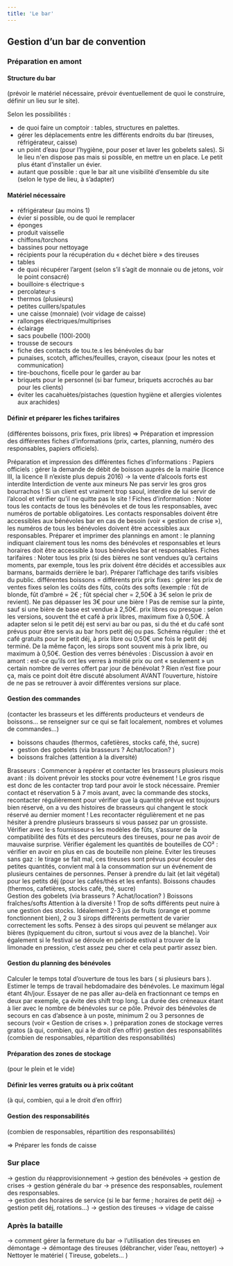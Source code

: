 ```yaml
---
title: 'Le bar'
---
```


## Gestion d’un bar de convention

### Préparation en amont

#### Structure du bar
(prévoir le matériel nécessaire, prévoir éventuellement de quoi le construire, définir un lieu sur le site). 

Selon les possibilités : 
- de quoi faire un comptoir : tables, structures en palettes. 
- gérer les déplacements entre les différents endroits du bar (tireuses, réfrigérateur, caisse)
- un point d’eau (pour l’hygiène, pour poser et laver les gobelets sales). Si le lieu n'en dispose pas mais si possible, en mettre un en place. Le petit plus étant d'installer un évier. 
- autant que possible : que le bar ait une visibilité d’ensemble du site (selon le type de lieu, à s’adapter)

#### Matériel nécessaire
- réfrigérateur (au moins 1)
- évier si possible, ou de quoi le remplacer
- éponges
- produit vaisselle
- chiffons/torchons
- bassines pour nettoyage
- récipients pour la récupération du « déchet bière » des tireuses
- tables
- de quoi récupérer l’argent (selon s’il s’agit de monnaie ou de jetons, voir le point consacré)
- bouilloire⋅s électrique⋅s
- percolateur⋅s
- thermos (plusieurs)
- petites cuillers/spatules
- une caisse (monnaie) (voir vidage de caisse)
- rallonges électriques/multiprises
- éclairage
- sacs poubelle (100l-200l)
- trousse de secours
- fiche des contacts de tou.te.s les bénévoles du bar
- punaises, scotch, affiches/feuilles, crayon, ciseaux (pour les notes et communication)
- tire-bouchons, ficelle pour le garder au bar
- briquets pour le personnel (si bar fumeur, briquets accrochés au bar pour les clients)
- éviter les cacahuètes/pistaches (question hygiène et allergies violentes aux arachides)

#### Définir et préparer les fiches tarifaires
(différentes boissons, prix fixes, prix libres)
=> Préparation et impression des différentes fiches d’informations (prix, cartes, planning, numéro des responsables, papiers officiels).

Préparation et impression des différentes fiches d’informations :
Papiers officiels :
gérer la demande de débit de boisson auprès de la mairie (licence III, la licence II n’existe plus depuis 2016) → la vente d’alcools forts est interdite
Interdiction de vente aux mineurs
Ne pas servir les gros gros bourrachos ! Si un client est vraiment trop saoul, interdire de lui servir de l’alcool et vérifier qu’il ne quitte pas le site !
Fiches d’information :
Noter tous les contacts de tous les bénévoles et de tous les responsables, avec numéros de portable obligatoires. Les contacts responsables doivent être accessibles aux bénévoles bar en cas de besoin (voir « gestion de crise »), les numéros de tous les bénévoles doivent être accessibles aux responsables. 
Préparer et imprimer des plannings en amont : le planning indiquant clairement tous les noms des bénévoles et responsables et leurs horaires doit être accessible à tous bénévoles bar et responsables. 
Fiches tarifaires :
Noter tous les prix (si des bières ne sont vendues qu’à certains moments, par exemple, tous les prix doivent être décidés et accessibles aux barmans, barmaids derrière le bar). Préparer l’affichage des tarifs visibles du public.
différentes boissons = différents prix
prix fixes : gérer les prix de ventes fixes selon les coûts des fûts, coûts des softs (exemple : fût de blonde, fût d’ambré = 2€ ; fût spécial cher = 2,50€ à 3€ selon le prix de revient). Ne pas dépasser les 3€ pour une bière ! Pas de remise sur la pinte, sauf si une bière de base est vendue à 2,50€. 
prix libres ou presque : 
selon les versions, souvent thé et café à prix libres, maximum fixe à 0,50€. À adapter selon si le petit déj est servi au bar ou pas, si du thé et du café sont prévus pour être servis au bar hors petit déj ou pas. Schéma régulier : thé et café gratuits pour le petit déj, à prix libre ou 0,50€ une fois le petit déj terminé.
De la même façon, les sirops sont souvent mis à prix libre, ou maximum à 0,50€.
Gestion des verres bénévoles :
Discussion à avoir en amont : est-ce qu’ils ont les verres à moitié prix ou ont « seulement » un certain nombre de verres offert par jour de bénévolat ? Rien n’est fixe pour ça, mais ce point doit être discuté absolument AVANT l’ouverture, histoire de ne pas se retrouver à avoir différentes versions sur place. 

#### Gestion des commandes 
(contacter les brasseurs et les différents producteurs et vendeurs de boissons... se renseigner sur ce qui se fait localement, nombres et volumes de commandes…)
- boissons chaudes (thermos, cafetières, stocks café, thé, sucre)
- gestion des gobelets (via brasseurs ? Achat/location? )
- boissons fraîches (attention à la diversité)

Brasseurs :
Commencer à repérer et contacter les brasseurs plusieurs mois avant : ils doivent prévoir les stocks pour votre événement ! Le gros risque est donc de les contacter trop tard pour avoir le stock nécessaire. Premier contact et réservation 5 à 7 mois avant, avec la commande des stocks, recontacter régulièrement pour vérifier que la quantité prévue est toujours bien réservé, on a vu des histoires de brasseurs qui changent le stock réservé au dernier moment ! Les recontacter régulièrement et ne pas hésiter à prendre plusieurs brasseurs si vous passez par un grossiste.
Vérifier avec le⋅s fournisseur⋅s les modèles de fûts, s’assurer de la compatibilité des fûts et des percuteurs des tireuses, pour ne pas avoir de mauvaise surprise. 
Vérifier également les quantités de bouteilles de CO² : vérifier en avoir en plus en cas de bouteille non pleine.
Éviter les tireuses sans gaz : le tirage se fait mal, ces tireuses sont prévus pour écouler des petites quantités, convient mal à la consommation sur un événement de plusieurs centaines de personnes.
 Penser à prendre du lait (et lait végétal) pour les petits déj (pour les cafés/thés et les enfants).
 Boissons chaudes (thermos, cafetières, stocks café, thé, sucre)    
 Gestion des gobelets (via brasseurs ? Achat/location? )
 Boissons fraîches/softs
Attention à la diversité ! Trop de softs différents peut nuire à une gestion des stocks. Idéalement 2-3 jus de fruits (orange et pomme fonctionnent bien), 2 ou 3 sirops différents permettent de varier correctement les softs. Pensez à des sirops qui peuvent se mélanger aux bières (typiquement du citron, surtout si vous avez de la blanche). Voir également si le festival se déroule en période estival a trouver de la limonade en pression, c’est assez peu cher et cela peut partir assez bien. 

#### Gestion du planning des bénévoles

Calculer le temps total d’ouverture de tous les bars ( si plusieurs bars ). 
Estimer le temps de travail hebdomadaire des bénévoles. Le maximum légal étant 4h/jour. Essayer de ne pas aller au-delà en fractionnant ce temps en deux par exemple, ça évite des shift trop long. La durée des créneaux étant à lier avec le nombre de bénévoles sur ce pôle. Prévoir des bénévoles de secours en cas d’absence à un poste, minimum 2 ou 3 personnes de secours (voir « Gestion de crises ». )
préparation zones de stockage
verres gratos (à qui, combien, qui a le droit d’en offrir)
gestion des responsabilités (combien de responsables, répartition des responsabilités) 

#### Préparation des zones de stockage
(pour le plein et le vide)

#### Définir les verres gratuits ou à prix coûtant
(à qui, combien, qui a le droit d’en offrir)

#### Gestion des responsabilités
(combien de responsables, répartition des responsabilités) 

=> Préparer les fonds de caisse

### Sur place
→ gestion du réapprovisionnement 
→ gestion des bénévoles
→ gestion de crises 
→ gestion générale du bar 
    → présence des responsables, roulement des responsables.  
    → gestion des horaires de service (si le bar ferme ; horaires de petit déj)
    → gestion petit déj, rotations…)
    → gestion des tireuses
→ vidage de caisse


### Après la bataille
→ comment gérer la fermeture du bar
→ l’utilisation des tireuses en démontage
→ démontage des tireuses (débrancher, vider l’eau, nettoyer)
→ Nettoyer le matériel ( Tireuse, gobelets… ) 